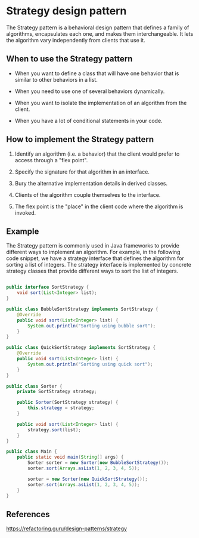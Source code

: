 # Strategy design pattern

The Strategy pattern is a behavioral design pattern that defines a family of algorithms, encapsulates each one, and makes them interchangeable. It lets the algorithm vary independently from clients that use it.

## When to use the Strategy pattern

- When you want to define a class that will have one behavior that is similar to other behaviors in a list.

- When you need to use one of several behaviors dynamically.

- When you want to isolate the implementation of an algorithm from the client.

- When you have a lot of conditional statements in your code.

## How to implement the Strategy pattern

1. Identify an algorithm (i.e. a behavior) that the client would prefer to access through a "flex point".

2. Specify the signature for that algorithm in an interface.

3. Bury the alternative implementation details in derived classes.

4. Clients of the algorithm couple themselves to the interface.

5. The flex point is the "place" in the client code where the algorithm is invoked.

## Example

The Strategy pattern is commonly used in Java frameworks to provide different ways to implement an algorithm. For example, in the following code snippet, we have a strategy interface that defines the algorithm for sorting a list of integers. The strategy interface is implemented by concrete strategy classes that provide different ways to sort the list of integers.

```java

public interface SortStrategy {
    void sort(List<Integer> list);
}

public class BubbleSortStrategy implements SortStrategy {
    @Override
    public void sort(List<Integer> list) {
        System.out.println("Sorting using bubble sort");
    }
}

public class QuickSortStrategy implements SortStrategy {
    @Override
    public void sort(List<Integer> list) {
        System.out.println("Sorting using quick sort");
    }
}

public class Sorter {
    private SortStrategy strategy;

    public Sorter(SortStrategy strategy) {
        this.strategy = strategy;
    }

    public void sort(List<Integer> list) {
        strategy.sort(list);
    }
}

public class Main {
    public static void main(String[] args) {
        Sorter sorter = new Sorter(new BubbleSortStrategy());
        sorter.sort(Arrays.asList(1, 2, 3, 4, 5));

        sorter = new Sorter(new QuickSortStrategy());
        sorter.sort(Arrays.asList(1, 2, 3, 4, 5));
    }
}

```

## References

<https://refactoring.guru/design-patterns/strategy>